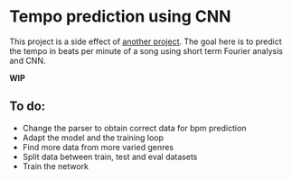 # Tempo prediction using CNN

This project is a side effect of [another project](https://github.com/FormylMethionine/OnsetCNN).
The goal here is to predict the tempo in beats per minute of a song using
short term Fourier analysis and CNN.

**WIP**

## To do:
- Change the parser to obtain correct data for bpm prediction
- Adapt the model and the training loop
- Find more data from more varied genres
- Split data between train, test and eval datasets
- Train the network

